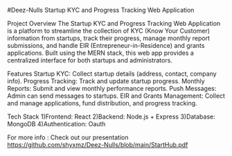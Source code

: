#Deez-Nulls
Startup KYC and Progress Tracking Web Application

Project Overview
The Startup KYC and Progress Tracking Web Application is a platform to streamline the collection of KYC (Know Your Customer) information from startups, track their progress, manage monthly report submissions, and handle EIR (Entrepreneur-in-Residence) and grants applications. Built using the MERN stack, this web app provides a centralized interface for both startups and administrators.

Features
Startup KYC: Collect startup details (address, contact, company info).
Progress Tracking: Track and update startup progress.
Monthly Reports: Submit and view monthly performance reports.
Push Messages: Admin can send messages to startups.
EIR and Grants Management: Collect and manage applications, fund distribution, and progress tracking.

Tech Stack
1)Frontend: React
2)Backend: Node.js + Express
3)Database: MongoDB
4)Authentication: Oauth

For more info : Check out our presentation https://github.com/shyxmz/Deez-Nulls/blob/main/StartHub.pdf
